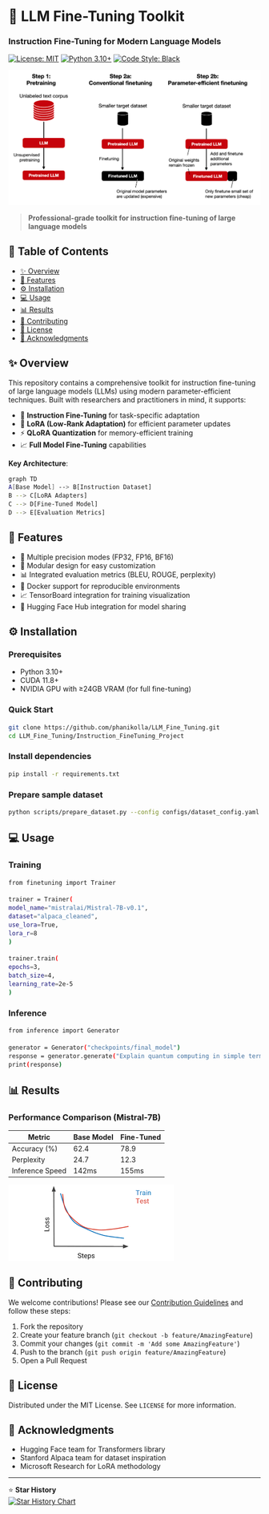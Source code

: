 # 🚀 LLM Fine-Tuning Toolkit
### Instruction Fine-Tuning for Modern Language Models

[![License: MIT](https://img.shields.io/badge/License-MIT-yellow.svg)](https://opensource.org/licenses/MIT)
[![Python 3.10+](https://img.shields.io/badge/python-3.10+-blue.svg)](https://www.python.org/downloads/)
[![Code Style: Black](https://img.shields.io/badge/code%20style-black-000000.svg)](https://github.com/psf/black)

![LLM Fine-Tuning Banner](https://raw.githubusercontent.com/phanikolla/LLM_Fine_Tuning/main/Instruction_FineTuning_Project/llm_fineTuning.png)

> **Professional-grade toolkit for instruction fine-tuning of large language models**

## 📑 Table of Contents
- [✨ Overview](#-overview)
- [🚀 Features](#-features)
- [⚙️ Installation](#️-installation)
- [💻 Usage](#-usage)
- [📊 Results](#-results)
- [🤝 Contributing](#-contributing)
- [📄 License](#-license)
- [🙏 Acknowledgments](#-acknowledgments)

## ✨ Overview
This repository contains a comprehensive toolkit for instruction fine-tuning of large language models (LLMs) using modern parameter-efficient techniques. Built with researchers and practitioners in mind, it supports:

- 🔄 **Instruction Fine-Tuning** for task-specific adaptation
- 🧠 **LoRA (Low-Rank Adaptation)** for efficient parameter updates
- ⚡ **QLoRA Quantization** for memory-efficient training
- 📈 **Full Model Fine-Tuning** capabilities

**Key Architecture**:
```sh
graph TD
A[Base Model] --> B[Instruction Dataset]
B --> C[LoRA Adapters]
C --> D[Fine-Tuned Model]
D --> E[Evaluation Metrics]
```

## 🚀 Features
- 💾 Multiple precision modes (FP32, FP16, BF16)
- 🧩 Modular design for easy customization
- 📊 Integrated evaluation metrics (BLEU, ROUGE, perplexity)
- 🐳 Docker support for reproducible environments
- 📈 TensorBoard integration for training visualization
- 🔄 Hugging Face Hub integration for model sharing

## ⚙️ Installation

### Prerequisites
- Python 3.10+
- CUDA 11.8+
- NVIDIA GPU with ≥24GB VRAM (for full fine-tuning)

### Quick Start
```sh
git clone https://github.com/phanikolla/LLM_Fine_Tuning.git
cd LLM_Fine_Tuning/Instruction_FineTuning_Project
```
### Install dependencies
```sh
pip install -r requirements.txt
```
### Prepare sample dataset
```sh
python scripts/prepare_dataset.py --config configs/dataset_config.yaml
```

## 💻 Usage

### Training
```sh
from finetuning import Trainer

trainer = Trainer(
model_name="mistralai/Mistral-7B-v0.1",
dataset="alpaca_cleaned",
use_lora=True,
lora_r=8
)

trainer.train(
epochs=3,
batch_size=4,
learning_rate=2e-5
)
```

### Inference
```sh
from inference import Generator

generator = Generator("checkpoints/final_model")
response = generator.generate("Explain quantum computing in simple terms")
print(response)
```

## 📊 Results
### Performance Comparison (Mistral-7B)

| Metric          | Base Model | Fine-Tuned |
|-----------------|------------|------------|
| Accuracy (%)    | 62.4       | 78.9       |
| Perplexity      | 24.7       | 12.3       |
| Inference Speed | 142ms      | 155ms      |

![Training Loss Curve](https://raw.githubusercontent.com/phanikolla/LLM_Fine_Tuning/main/Instruction_FineTuning_Project/trainingLoss.png)

## 🤝 Contributing
We welcome contributions! Please see our [Contribution Guidelines](CONTRIBUTING.md) and follow these steps:
1. Fork the repository
2. Create your feature branch (`git checkout -b feature/AmazingFeature`)
3. Commit your changes (`git commit -m 'Add some AmazingFeature'`)
4. Push to the branch (`git push origin feature/AmazingFeature`)
5. Open a Pull Request

## 📄 License
Distributed under the MIT License. See `LICENSE` for more information.

## 🙏 Acknowledgments
- Hugging Face team for Transformers library
- Stanford Alpaca team for dataset inspiration
- Microsoft Research for LoRA methodology

---

⭐ **Star History**  
[![Star History Chart](https://api.star-history.com/svg?repos=phanikolla/LLM_Fine_Tuning&type=Date)](https://star-history.com/#phanikolla/LLM_Fine_Tuning&Date)


